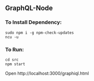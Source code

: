 ## GraphQL-Node

### To Install Dependency:
	sudo npm i -g npm-check-updates
	ncu -u

### To Run:
	cd src
	npm start

Open 
http://localhost:3000/graphiql.html
